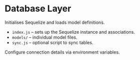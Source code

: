 # Database Layer

Initialises Sequelize and loads model definitions.

- `index.js` – sets up the Sequelize instance and associations.
- `models/` – individual model files.
- `sync.js` – optional script to sync tables.

Configure connection details via environment variables.

